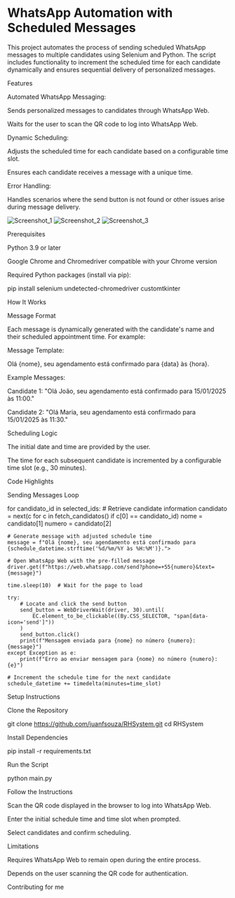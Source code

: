 # WhatsApp Automation with Scheduled Messages

This project automates the process of sending scheduled WhatsApp messages to multiple candidates using Selenium and Python. The script includes functionality to increment the scheduled time for each candidate dynamically and ensures sequential delivery of personalized messages.

Features

Automated WhatsApp Messaging:

Sends personalized messages to candidates through WhatsApp Web.

Waits for the user to scan the QR code to log into WhatsApp Web.

Dynamic Scheduling:

Adjusts the scheduled time for each candidate based on a configurable time slot.

Ensures each candidate receives a message with a unique time.

Error Handling:

Handles scenarios where the send button is not found or other issues arise during message delivery.



![Screenshot_1](https://github.com/user-attachments/assets/6d9ea71b-4a1d-4ed2-9d79-96774b63c837)
![Screenshot_2](https://github.com/user-attachments/assets/f9e870fe-69c8-4220-823a-165e492877a3)
![Screenshot_3](https://github.com/user-attachments/assets/8fb44cca-7686-4b59-bdf2-7d1a5280ef37)

Prerequisites

Python 3.9 or later

Google Chrome and Chromedriver compatible with your Chrome version

Required Python packages (install via pip):

pip install selenium undetected-chromedriver customtkinter

How It Works

Message Format

Each message is dynamically generated with the candidate's name and their scheduled appointment time. For example:

Message Template:

Olá {nome}, seu agendamento está confirmado para {data} às {hora}.

Example Messages:

Candidate 1: "Olá João, seu agendamento está confirmado para 15/01/2025 às 11:00."

Candidate 2: "Olá Maria, seu agendamento está confirmado para 15/01/2025 às 11:30."

Scheduling Logic

The initial date and time are provided by the user.

The time for each subsequent candidate is incremented by a configurable time slot (e.g., 30 minutes).

Code Highlights

Sending Messages Loop

for candidato_id in selected_ids:
    # Retrieve candidate information
    candidato = next(c for c in fetch_candidatos() if c[0] == candidato_id)
    nome = candidato[1]
    numero = candidato[2]

    # Generate message with adjusted schedule time
    message = f"Olá {nome}, seu agendamento está confirmado para {schedule_datetime.strftime('%d/%m/%Y às %H:%M')}.">

    # Open WhatsApp Web with the pre-filled message
    driver.get(f"https://web.whatsapp.com/send?phone=+55{numero}&text={message}")

    time.sleep(10)  # Wait for the page to load

    try:
        # Locate and click the send button
        send_button = WebDriverWait(driver, 30).until(
            EC.element_to_be_clickable((By.CSS_SELECTOR, "span[data-icon='send']"))
        )
        send_button.click()
        print(f"Mensagem enviada para {nome} no número {numero}: {message}")
    except Exception as e:
        print(f"Erro ao enviar mensagem para {nome} no número {numero}: {e}")

    # Increment the schedule time for the next candidate
    schedule_datetime += timedelta(minutes=time_slot)

Setup Instructions

Clone the Repository

git clone https://github.com/juanfsouza/RHSystem.git
cd RHSystem

Install Dependencies

pip install -r requirements.txt

Run the Script

python main.py

Follow the Instructions

Scan the QR code displayed in the browser to log into WhatsApp Web.

Enter the initial schedule time and time slot when prompted.

Select candidates and confirm scheduling.

Limitations

Requires WhatsApp Web to remain open during the entire process.

Depends on the user scanning the QR code for authentication.

Contributing for me
